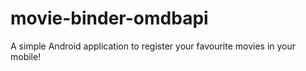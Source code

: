 # movie-binder-omdbapi
A simple Android application to register your favourite movies in your mobile!
